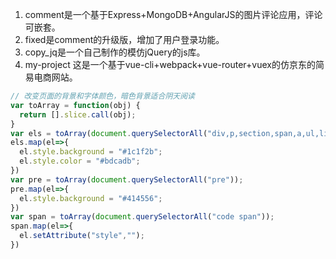 1. comment是一个基于Express+MongoDB+AngularJS的图片评论应用，评论可嵌套。
2. fixed是comment的升级版，增加了用户登录功能。
3. copy_jq是一个自己制作的模仿jQuery的js库。
4. my-project 这是一个基于vue-cli+webpack+vue-router+vuex的仿京东的简易电商网站。

```javascript
// 改变页面的背景和字体颜色，暗色背景适合阴天阅读
var toArray = function(obj) {
  return [].slice.call(obj);
}
var els = toArray(document.querySelectorAll("div,p,section,span,a,ul,li,ol,aside,dl,dd,dt,pre"));
els.map(el=>{
  el.style.background = "#1c1f2b";
  el.style.color = "#bdcadb";
})
var pre = toArray(document.querySelectorAll("pre"));
pre.map(el=>{
  el.style.background = "#414556";
})
var span = toArray(document.querySelectorAll("code span"));
span.map(el=>{
  el.setAttribute("style","");
})
```

